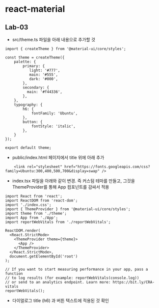 # react-material

## Lab-03

- src/theme.ts 파일을 아래 내용으로 추가할 것

```
import { createTheme } from '@material-ui/core/styles';

const theme = createTheme({
    palette: {
        primary: {
           light: '#777',
           main: '#555',
           dark: '#000',
        },
        secondary: {
          main: '#f44336',
        },
    },
    typography: {
        h6: {
            fontFamily: 'Ubuntu',
        },
        button: {
            fontStyle: 'italic',
        },
    }
});

export default theme;
```

- public/index.html 페이지에서 title 위에 아래 추가

```
    <link rel="stylesheet" href="https://fonts.googleapis.com/css?family=Ubuntu:300,400,500,700&display=swap" />
```

- index.tsx 파일을 아래와 같이 변경. 즉 커스텀 테마를 만들고, 그것을 ThemeProvider를 통해 App 컴포넌트를 감싸서 적용

```
import React from 'react';
import ReactDOM from 'react-dom';
import './index.css';
import { ThemeProvider } from '@material-ui/core/styles';
import theme from './theme';
import App from './App';
import reportWebVitals from './reportWebVitals';

ReactDOM.render(
  <React.StrictMode>
    <ThemeProvider theme={theme}>
      <App />
    </ThemeProvider>
  </React.StrictMode>,
  document.getElementById('root')
);

// If you want to start measuring performance in your app, pass a function
// to log results (for example: reportWebVitals(console.log))
// or send to an analytics endpoint. Learn more: https://bit.ly/CRA-vitals
reportWebVitals();
```

- 다이얼로그 title (h6) 과 버튼 텍스트에 적용된 것 확인
